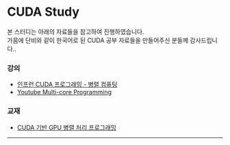 # CUDA Study
본 스터디는 아래의 자료들을 참고하여 진행하였습니다.  
가뭄에 단비와 같이 한국어로 된 CUDA 공부 자료들을 만들어주신 분들께 감사드립니다..
### 강의
- [인프런 CUDA 프로그래밍 - 병렬 컴퓨팅](https://www.inflearn.com/roadmaps/654)
- [Youtube Multi-core Programming](https://www.youtube.com/playlist?list=PLBrGAFAIyf5pp3QNigbh2hRU5EUD0crgI)
### 교재
- [CUDA 기반 GPU 병렬 처리 프로그래밍](https://product.kyobobook.co.kr/detail/S000202185653)
---
